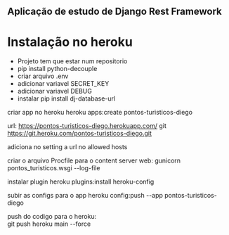 ## Aplicação de estudo de Django Rest Framework

# Instalação no heroku

- Projeto tem que estar num repositorio
- pip install python-decouple
- criar arquivo .env
- adicionar variavel SECRET_KEY
- adicionar variavel DEBUG
- instalar pip install dj-database-url

criar app no heroku
heroku apps:create pontos-turisticos-diego

url: https://pontos-turisticos-diego.herokuapp.com/
git  https://git.heroku.com/pontos-turisticos-diego.git

adiciona no setting a url no allowed hosts

criar o arquivo Procfile para o content server
web: gunicorn pontos_turisticos.wsgi --log-file

instalar plugin
heroku plugins:install heroku-config

subir as configs para o app
heroku config:push --app pontos-turisticos-diego

push do codigo para o heroku:\
git push heroku main --force